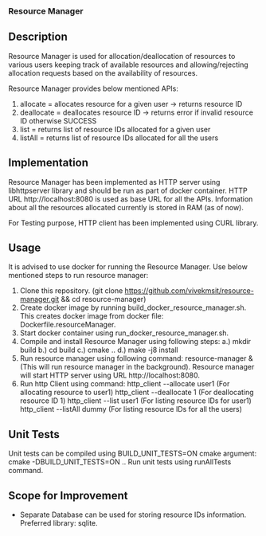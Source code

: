 ### Resource Manager

## Description

Resource Manager is used for allocation/deallocation of resources to various users keeping track of available resources and allowing/rejecting allocation requests based on the availability of resources.

Resource Manager provides below mentioned APIs:

1. allocate = allocates resource for a given user -> returns resource ID
2. deallocate = deallocates resource ID -> returns error if invalid resource ID otherwise SUCCESS
3. list = returns list of resource IDs allocated for a given user
4. listAll = returns list of resource IDs allocated for all the users


## Implementation

Resource Manager has been implemented as HTTP server using libhttpserver library and should be run as part of docker container.
HTTP URL http://localhost:8080 is used as base URL for all the APIs.
Information about all the resources allocated currently is stored in RAM (as of now).

For Testing purpose, HTTP client has been implemented using CURL library.

## Usage

It is advised to use docker for running the Resource Manager. 
Use below mentioned steps to run resource manager:

1. Clone this repository. (git clone https://github.com/vivekmsit/resource-manager.git && cd resource-manager)
2. Create docker image by running build_docker_resource_manager.sh. This creates docker image from docker file: Dockerfile.resourceManager.
3. Start docker container using run_docker_resource_manager.sh. 
4. Compile and install Resource Manager using following steps:
   a.) mkdir build
   b.) cd build
   c.) cmake ..
   d.) make -j8 install
5. Run resource manager using following command: resource-manager & (This will run resource manager in the background). Resource manager
   will start HTTP server using URL http://localhost:8080.
6. Run http Client using command:
   http_client --allocate user1 (For allocating resource to user1)
   http_client --deallocate 1 (For deallocating resource ID 1)
   http_client --list user1 (For listing resource IDs for user1)
   http_client --listAll dummy (For listing resource IDs for all the users)

## Unit Tests

Unit tests can be compiled using BUILD_UNIT_TESTS=ON cmake argument: cmake -DBUILD_UNIT_TESTS=ON ..
Run unit tests using runAllTests command.

## Scope for Improvement
* Separate Database can be used for storing resource IDs information. Preferred library: sqlite.




